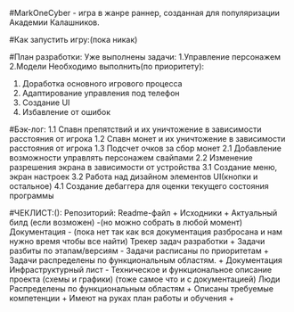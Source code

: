 #MarkOneCyber - игра в жанре раннер, созданная для популяризации Академии Калашников. 

#Как запустить игру:(пока никак)

#План разработки:
Уже выполнены задачи:
1.Управление персонажем
2.Модели
Необходимо выполнить(по приоритету):
1. Доработка основного игрового процесса
2. Адаптирование управления под телефон
3. Создание UI
4. Избавление от ошибок

#Бэк-лог:
1.1 Спавн препятствий и их уничтожение в зависимости расстояния от игрока
1.2 Спавн монет и их уничтожение в зависимости расстояния от игрока
1.3 Подсчет очков за сбор монет
2.1 Добавление возможности управлять персонажем свайпами
2.2 Изменение разрешения экрана в зависимости от устройства
3.1 Создание меню, экран настроек
3.2 Работа над дизайном элементов UI(кнопки и остальное)
4.1 Создание дебаггера для оценки текущего состояния программы

#ЧЕКЛИСТ:():
Репозиторий:
    Readme-файл +
    Исходники +
    Актуальный билд (если возможен) -(но можно собрать в любой момент)
    Документация - (пока нет так как вся документация разбросана и нам нужно время чтобы все найти)
Трекер задач разработки +
    Задачи разбиты по этапам/версиям -
    Задачи расписаны по приоритетам +
    Задачи распределены по функциональным областям. +
Документация
    Инфраструктурный лист -
    Техническое и функциональное описание проекта (схемы и графики) (тоже самое что и с документацией)
Люди
    Распределены по функциональным областям +
    Описаны требуемые компетенции +
    Имеют на руках план работы и обучения +

